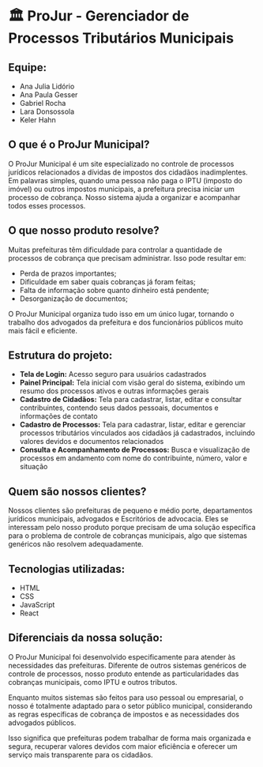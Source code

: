 # 🏛️ ProJur - Gerenciador de Processos Tributários Municipais

## Equipe:
* Ana Julia Lidório
* Ana Paula Gesser
* Gabriel Rocha
* Lara Donsossola
* Keler Hahn

## O que é o ProJur Municipal?
O ProJur Municipal é um site especializado no controle de processos jurídicos relacionados a dívidas de impostos dos cidadãos inadimplentes. Em palavras simples, quando uma pessoa não paga o IPTU (imposto do imóvel) ou outros impostos municipais, a prefeitura precisa iniciar um processo de cobrança. Nosso sistema ajuda a organizar e acompanhar todos esses processos.

## O que nosso produto resolve?
Muitas prefeituras têm dificuldade para controlar a quantidade de processos de cobrança que precisam administrar. Isso pode resultar em:

* Perda de prazos importantes;
* Dificuldade em saber quais cobranças já foram feitas;
* Falta de informação sobre quanto dinheiro está pendente;
* Desorganização de documentos;

O ProJur Municipal organiza tudo isso em um único lugar, tornando o trabalho dos advogados da prefeitura e dos funcionários públicos muito mais fácil e eficiente.

## Estrutura do projeto:
* **Tela de Login:** Acesso seguro para usuários cadastrados
* **Painel Principal:** Tela inicial com visão geral do sistema, exibindo um resumo dos processos ativos e outras informações gerais
* **Cadastro de Cidadãos:** Tela para cadastrar, listar, editar e consultar contribuintes, contendo seus dados pessoais, documentos e informações de contato
* **Cadastro de Processos:** Tela para cadastrar, listar, editar e gerenciar processos tributários vinculados aos cidadãos já cadastrados, incluindo valores devidos e documentos relacionados
* **Consulta e Acompanhamento de Processos:** Busca e visualização de processos em andamento com nome do contribuinte, número, valor e situação

## Quem são nossos clientes?
Nossos clientes são prefeituras de pequeno e médio porte, departamentos jurídicos municipais, advogados e Escritórios de advocacia. Eles se interessam pelo nosso produto porque precisam de uma solução específica para o problema de controle de cobranças municipais, algo que sistemas genéricos não resolvem adequadamente.

## Tecnologias utilizadas:
* HTML
* CSS
* JavaScript
* React

## Diferenciais da nossa solução:
O ProJur Municipal foi desenvolvido especificamente para atender às necessidades das prefeituras. Diferente de outros sistemas genéricos de controle de processos, nosso produto entende as particularidades das cobranças municipais, como IPTU e outros tributos.

Enquanto muitos sistemas são feitos para uso pessoal ou empresarial, o nosso é totalmente adaptado para o setor público municipal, considerando as regras específicas de cobrança de impostos e as necessidades dos advogados públicos.

Isso significa que prefeituras podem trabalhar de forma mais organizada e segura, recuperar valores devidos com maior eficiência e oferecer um serviço mais transparente para os cidadãos.
